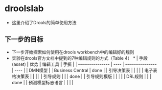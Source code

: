 # droolslab
* 这里介绍了Drools的简单使用方法

## 下一步的目标
* 下一步开始探索如何使用在drools workbench中的编辑好的规则
* 实验在drools官方文档中提到的7种编辑规则的方式（Table 4）
  * 
  | 手段(asset)      | 优势 | 编辑工具         | 手撕 |
  | ---------------- | ---- | ---------------- | ---- |
  | DMN模型          |      | Business Central | done |
  | 引导决策表       |      |                  |      |
  | 电子表格决策表   |      |                  |      |
  | 引导规则         |      |                  | done |
  | 引导规则模版     |      |                  |      |
  | DRL规则          |      |                  | done |
  | 预测模型标志语言 |      |                  |      |
